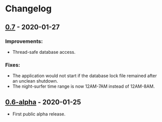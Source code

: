 # Changelog

## [0.7] - 2020-01-27
### Improvements:
- Thread-safe database access.
### Fixes:
- The application would not start if the database lock file remained after an unclean shutdown.
- The night-surfer time range is now 12AM-7AM instead of 12AM-8AM.

## [0.6-alpha] - 2020-01-25
- First public alpha release.

[0.7]: https://github.com/mpaulse/mobitra/compare/0.6-alpha...0.7
[0.6-alpha]: https://github.com/mpaulse/mobitra/releases/tag/0.6-alpha
